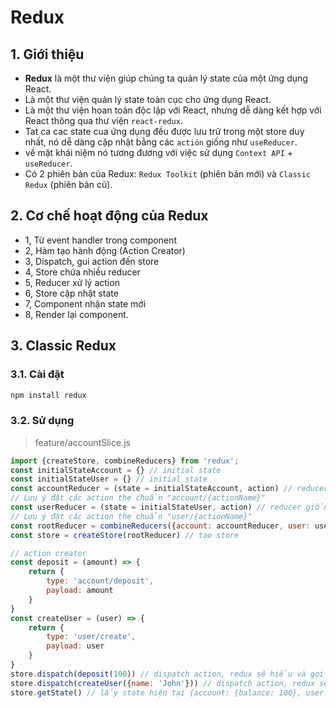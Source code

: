 # Redux
## 1. Giới thiệu
- **Redux** là một thư viện giúp chúng ta quản lý state của một ứng dụng React.
- Là một thư viện quản lý state toàn cục cho ứng dụng React.
- Là một thư viện hoan toàn độc lập với React, nhưng dễ dàng kết hợp với React thông qua thư viện `react-redux`.
- Tat ca cac state cua ứng dụng đều được lưu trữ trong một store duy nhất, nó dễ dàng cập nhật bằng các `actión` giống như `useReducer`.
- về mặt khái niệm nó tương đương với việc sử dụng `Context API` + `useReducer`.
- Có 2 phiên bản của Redux: `Redux Toolkit` (phiên bản mới) và `Classic Redux` (phiên bản cũ). 

## 2. Cơ chế hoạt động của Redux
- 1, Từ event handler trong component
- 2, Hàm tạo hành động (Action Creator) 
- 3, Dispatch, gui action đến store
- 4, Store chứa nhiều reducer
- 5, Reducer xử lý action 
- 6, Store cập nhật state
- 7, Component nhận state mới 
- 8, Render lại component.

## 3. Classic Redux
### 3.1. Cài đặt
```bash
npm install redux
```
### 3.2. Sử dụng
>feature/accountSlice.js
```js
import {createStore, combineReducers} from 'redux';
const initialStateAccount = {} // initial state
const initialStateUser = {} // initial state
const accountReducer = (state = initialStateAccount, action) // reducer giống như useReducer
// Lưu ý đặt các action the chuẩn "account/{actionName}"
const userReducer = (state = initialStateUser, action) // reducer giống như useReducer
// Lưu ý đặt các action the chuẩn "user/{actionName}"
const rootReducer = combineReducers({account: accountReducer, user: userReducer}) // combine các reducer lại với nhau
const store = createStore(rootReducer) // tạo store

// action creator
const deposit = (amount) => {
    return {
        type: 'account/deposit',
        payload: amount
    }
}
const createUser = (user) => {
    return {
        type: 'user/create',
        payload: user
    }
}
store.dispatch(deposit(100)) // dispatch action, redux sẽ hiểu và gọi đến reducer của account
store.dispatch(createUser({name: 'John'})) // dispatch action, redux sẽ hiểu và gọi đến reducer của user
store.getState() // lấy state hiện tại {account: {balance: 100}, user: {name: 'John'}}
```
